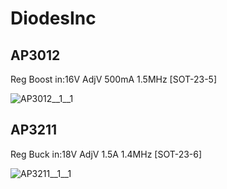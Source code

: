# DiodesInc

## AP3012
Reg Boost in:16V AdjV 500mA 1.5MHz [SOT-23-5]

![AP3012__1__1](/preview/images/DiodesInc__AP3012__1__1.png?raw=true) 

## AP3211
Reg Buck in:18V AdjV 1.5A 1.4MHz [SOT-23-6]

![AP3211__1__1](/preview/images/AnalogDevices__ADP2300__1__1.png?raw=true) 

